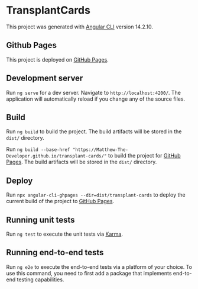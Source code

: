 # TransplantCards

This project was generated with [Angular CLI](https://github.com/angular/angular-cli) version 14.2.10.

## Github Pages

This project is deployed on [GitHub Pages](https://matthew-the-developer.github.io/transplant-cards/).

## Development server

Run `ng serve` for a dev server. Navigate to `http://localhost:4200/`. The application will automatically reload if you change any of the source files.

## Build

Run `ng build` to build the project. The build artifacts will be stored in the `dist/` directory.

Run `ng build --base-href "https://Matthew-The-Developer.github.io/transplant-cards/"` to build the project for [GitHub Pages](https://matthew-the-developer.github.io/transplnat-cards/). The build artifacts will be stored in the `dist/` directory.

## Deploy

Run `npx angular-cli-ghpages --dir=dist/transplant-cards` to deploy the current build of the project to [GitHub Pages](https://matthew-the-developer.github.io/transplant-cards/).

## Running unit tests

Run `ng test` to execute the unit tests via [Karma](https://karma-runner.github.io).

## Running end-to-end tests

Run `ng e2e` to execute the end-to-end tests via a platform of your choice. To use this command, you need to first add a package that implements end-to-end testing capabilities.
